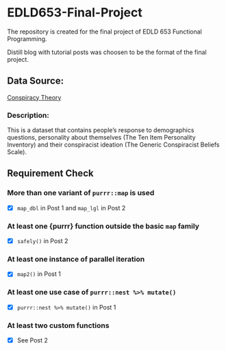 # EDLD653-Final-Project

The repository is created for the final project of EDLD 653 Functional Programming. 

Distill blog with tutorial posts was choosen to be the format of the final project.

## Data Source: 

[Conspiracy Theory](https://www.kaggle.com/lucasgreenwell/generic-conspiracist-beliefs-scale-responses)

### Description: 

This is a dataset that contains people’s response to demographics questions, personality about themselves (The Ten Item Personality Inventory) and their conspiracist ideation (The Generic Conspiracist Beliefs Scale).

## Requirement Check

### More than one variant of `purrr::map` is used

- [x] `map_dbl` in Post 1 and `map_lgl` in Post 2

### At least one {purrr} function outside the basic `map` family

- [x] `safely()` in Post 2

### At least one instance of parallel iteration

- [x] `map2()` in Post 1

### At least one use case of `purrr::nest %>% mutate()`

- [x] `purrr::nest %>% mutate()` in Post 1

### At least two custom functions 

- [x] See Post 2
